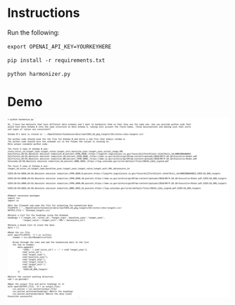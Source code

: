 # Instructions

Run the following:

`export OPENAI_API_KEY=YOURKEYHERE`

`pip install -r requirements.txt`

`python harmonizer.py`

# Demo
![Example image of running the harmonizer code](example.png "Harmonization")
